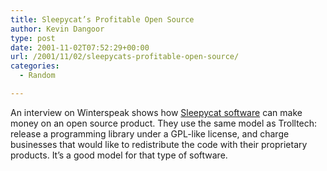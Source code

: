 ```yaml
---
title: Sleepycat’s Profitable Open Source
author: Kevin Dangoor
type: post
date: 2001-11-02T07:52:29+00:00
url: /2001/11/02/sleepycats-profitable-open-source/
categories:
  - Random

---
```

An interview on Winterspeak shows how [Sleepycat software][1] can make money on an open source product. They use the same model as Trolltech: release a programming library under a GPL-like license, and charge businesses that would like to redistribute the code with their proprietary products. It&#8217;s a good model for that type of software.

 [1]: http://www.winterspeak.com/columns/102901.html